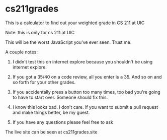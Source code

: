 # cs211grades
This is a calculator to find out your weighted grade in CS 211 at UIC

Note: this is only for cs 211 at UIC

This will be the worst JavaScript you've ever seen. Trust me.

A couple notes:

1. I didn't test this on internet explore because you shouldn't be using internet explore.

2. If you got a 35/40 on a code review, all you enter is a 35. And so on and so forth for your other grades.

3. If you accidentally press a button too many times, too bad you're going to have to start over. Someone should fix this.

4. I know this looks bad. I don't care. If you want to submit a pull request and make things better, be my guest.

5. If you have any questions please feel free to ask

The live site can be seen at cs211grades.site